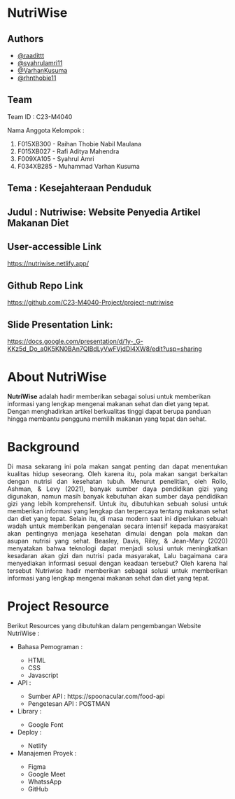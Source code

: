 # NutriWise

## Authors
- [@raadittt](https://www.linkedin.com/in/raadittt)
- [@syahrulamri11](https://www.linkedin.com/in/syahrul-amri-1b8338197)
- [@VarhanKusuma](https://www.linkedin.com/in/muhammad-varhan-kusuma)
- [@rhnthobie11](https://www.linkedin.com/in/raihan-thobie-761b941bb)

## Team

Team ID : C23-M4040

Nama Anggota Kelompok :
<ol>
  <li>F015XB300  - Raihan Thobie Nabil Maulana</li>
  <li>F015XB027  - Rafi Aditya Mahendra</li>
  <li>F009XA105  - Syahrul Amri</li>
  <li>F034XB285  - Muhammad Varhan Kusuma</li>
</ol>

## Tema : Kesejahteraan Penduduk

## Judul : Nutriwise: Website Penyedia Artikel Makanan Diet

## User-accessible Link

https://nutriwise.netlify.app/

## Github Repo Link

https://github.com/C23-M4040-Project/project-nutriwise

## Slide Presentation Link:

https://docs.google.com/presentation/d/1y-_G-KKz5d_Do_a0K5KN0BAn7QlBdLyVwFVjdDl4XW8/edit?usp=sharing

# About NutriWise

**NutriWise** adalah hadir memberikan sebagai solusi untuk memberikan informasi yang lengkap mengenai makanan sehat dan diet yang tepat. Dengan menghadirkan artikel berkualitas tinggi dapat berupa panduan hingga membantu pengguna memilih makanan yang tepat dan sehat.

# Background

<p align="justify">Di masa sekarang ini pola makan sangat penting dan dapat menentukan kualitas hidup seseorang. Oleh karena itu, pola makan sangat berkaitan dengan nutrisi dan kesehatan tubuh. Menurut penelitian, oleh Rollo, Ashman, & Levy (2021), banyak sumber daya pendidikan gizi yang digunakan, namun masih banyak kebutuhan akan sumber daya pendidikan gizi yang lebih komprehensif. Untuk itu, dibutuhkan sebuah solusi untuk memberikan informasi yang lengkap dan terpercaya tentang makanan sehat dan diet yang tepat. Selain itu, di masa modern saat ini diperlukan sebuah wadah untuk memberikan pengenalan secara intensif kepada masyarakat akan pentingnya menjaga kesehatan dimulai dengan pola makan dan asupan nutrisi yang sehat. Beasley, Davis, Riley, & Jean-Mary (2020) menyatakan bahwa teknologi dapat menjadi solusi untuk meningkatkan kesadaran akan gizi dan nutrisi pada masyarakat, Lalu bagaimana cara menyediakan informasi sesuai dengan keadaan tersebut? Oleh karena hal tersebut Nutriwise hadir memberikan sebagai solusi untuk memberikan informasi yang lengkap mengenai makanan sehat dan diet yang tepat.</p>

# Project Resource

Berikut Resources yang dibutuhkan dalam pengembangan Website NutriWise :
<ul>
  <li>Bahasa Pemograman :</li>
    <ul>
      <li>HTML</li>
      <li>CSS</li>
      <li>Javascript</li>
    </ul>
  <li>API :</li>
    <ul>
      <li>Sumber API : https://spoonacular.com/food-api</li>
      <li>Pengetesan API : POSTMAN</li>
    </ul>
  <li>Library :</li>
    <ul>
      <li>Google Font</li>
    </ul>
  <li>Deploy :</li>
    <ul>
      <li>Netlify</li>
    </ul>
  <li>Manajemen Proyek :</li>
    <ul>
      <li>Figma</li>
      <li>Google Meet</li>
      <li>WhatssApp</li>
      <li>GitHub</li>
    </ul>
</ul>
